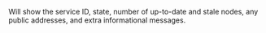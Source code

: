 Will show the service ID, state, number of up-to-date and stale nodes, any public addresses, and extra informational messages.
